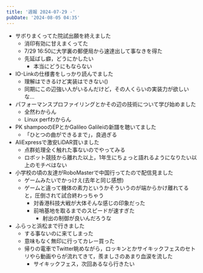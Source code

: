 ```yaml
---
title: '週報 2024-07-29 -'
pubDate: '2024-08-05 04:35'
---
```


- サボりまくってた院試出願を終えました
  - 消印有効に甘えまくってた
  - 7/29 16:50に大学裏の郵便局から速達出して事なきを得た
  - 先延ばし癖，どうにかしたい
    - 本当にどうにもならない
- IO-Linkの仕様書をしっかり読んでました
  - 理解はできるけど実装はできない()
  - 同期にこの辺強い人がいるんだけど，その人くらいの実装力が欲しいな...
- パフォーマンスプロファイリングとかその辺の技術について学び始めました
  - 全然わからん
  - Linux perfわからん
- PK shampooのEPとかGalileo Galileiの新譜を聴いてました
  - 「ひとつの曲ができるまで」，良過ぎる
- AliExpressで激安LiDAR買いました
  - 点群処理全く触れた事ないのでやってみる
  - ロボット競技から離れた以上，1年生にちょっと語れるようになりたい以上のモチベはない
- 小学校の頃の友達がRoboMasterで中国行ってたので配信見ました
  - ゲームみたいでかっけえ(去年と同じ感想)
  - ゲームと違って機体の素力というかそういうのが端からかけ離れてると，圧倒されて試合終わっちゃう
    - 対香港科技大戦が大体そんな感じの印象だった
    - 前哨基地を取るまでのスピードが速すぎた
      - 射出の制御が良いんだろうな
- ふらっと浜松まで行きました
  - する事ないのに来てしまった
  - 意味もなく無印に行ってカレー買った
  - 帰りの電車でTwitter眺めながら，ロッキンとかサイキックフェスのセトリやら動画やらが流れてきて，羨ましさのあまり血涙を流した
    - サイキックフェス，次回あるなら行きたい
